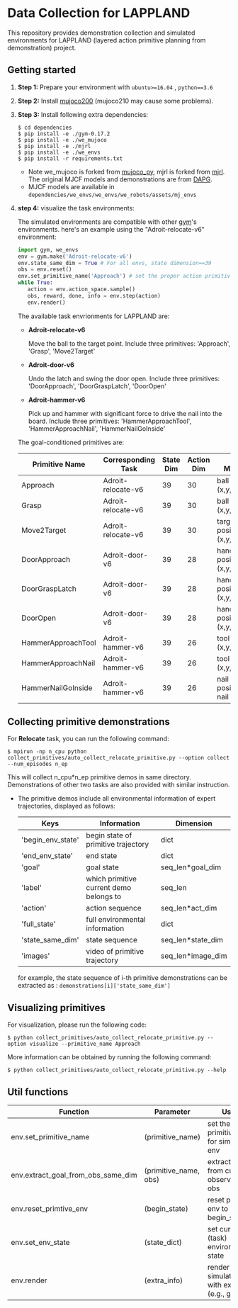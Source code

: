 # Data Collection for LAPPLAND

This repository provides demonstration collection and simulated environments for LAPPLAND (layered action primitive planning  from  demonstration) project.

## Getting started

1. **Step 1:** Prepare your  environment with ```ubuntu>=16.04``` , ```python==3.6```

2. **Step 2:** Install [mujoco200](https://mujoco.org/) (mujoco210 may cause some problems). 

3. **Step 3:** Install following extra dependencies:

    ```
    $ cd dependencies
    $ pip install -e ./gym-0.17.2
    $ pip install -e ./we_mujoco
    $ pip install -e ./mjrl
    $ pip install -e ./we_envs
    $ pip install -r requirements.txt
    ```
    - Note  we_mujoco is forked from [mujoco_py](https://github.com/openai/mujoco-py), mjrl is forked from [mjrl](https://github.com/aravindr93/mjrl).
    The original MJCF models and demonstrations are from [DAPG](https://github.com/aravindr93/hand_dapg).
    - MJCF models are available in ```dependencies/we_envs/we_envs/we_robots/assets/mj_envs```
4. **step 4:** visualize the task environments:
    
    The simulated environments are compatible with other [gym](https://github.com/openai/gym)'s environments. here's an example using the "Adroit-relocate-v6" environment:
    ```python
    import gym, we_envs
    env = gym.make('Adroit-relocate-v6')
    env.state_same_dim = True # For all envs, state dimension==39
    obs = env.reset()
    env.set_primitive_name('Approach') # set the proper action primitive
    while True:           
       action = env.action_space.sample()
       obs, reward, done, info = env.step(action)
       env.render()
    ```
    The available task envrionments for LAPPLAND are:
   - **Adroit-relocate-v6**
     
     Move the  ball to the  target point. Include three primitives: 'Approach', 'Grasp', 'Move2Target'
   - **Adroit-door-v6**
   
     Undo the latch and swing the door open. Include three primitives: 'DoorApproach', 'DoorGraspLatch', 'DoorOpen'
   - **Adroit-hammer-v6**
     
     Pick up and hammer with significant force to drive the nail into the board. Include three primitives: 'HammerApproachTool', 'HammerApproachNail', 'HammerNailGoInside'
   
    The goal-conditioned primitives are: 
    
    |  Primitive Name   | Corresponding Task|  State Dim   | Action Dim  | Goal Meaning |
    |  ----  | --- | ----  | ----  | ----  |
    | Approach  | Adroit-relocate-v6 | 39 | 30 | ball position (x,y,z) |
    | Grasp  | Adroit-relocate-v6 | 39 | 30 | ball position (x,y,z)|
    | Move2Target  | Adroit-relocate-v6 | 39 | 30 | target position (x,y,z)|
    | DoorApproach  | Adroit-door-v6 | 39 | 28 | handle position (x,y,z)|
    | DoorGraspLatch  | Adroit-door-v6 | 39 | 28 | handle position (x,y,z)|
    | DoorOpen  | Adroit-door-v6 | 39 | 28 | handle position (x,y,z)|
    | HammerApproachTool  | Adroit-hammer-v6 | 39 | 26 | tool position (x,y,z)|
    | HammerApproachNail  | Adroit-hammer-v6 | 39 | 26 | tool position (x,y,z)|
    | HammerNailGoInside  | Adroit-hammer-v6 | 39 | 26 | nail position(x,y), nail impact |
    
    
## Collecting primitive demonstrations

For **Relocate** task, you can run the following command:

```
$ mpirun -np n_cpu python collect_primitives/auto_collect_relocate_primitive.py --option collect --num_episodes n_ep
```
This will collect n_cpu*n_ep primitive demos in same directory. Demonstrations of other two tasks are also provided with similar instruction.
- The primitive demos include all environmental information of expert trajectories, displayed as follows:
    
    | Keys  | Information  |   Dimension   | 
    |  ----  | --- | ----  |
    | 'begin_env_state'  | begin state of primitive trajectory | dict | 
    | 'end_env_state'  | end state  | dict | 
    | 'goal'  | goal state | seq_len*goal_dim | 
    | 'label'  | which primitive current demo belongs to | seq_len | 
    | 'action'  | action sequence  | seq_len*act_dim | 
    | 'full_state'  | full environmental information | dict | 
    | 'state_same_dim'  | state sequence | seq_len*state_dim | 
    | 'images'  | video of primitive trajectory  | seq_len*image_dim | 
      
    for example, the state sequence of i-th primitive demonstrations can be extracted as :
        ```
        demonstrations[i]['state_same_dim']
        ``` 
## Visualizing primitives

For visualization, please run the following code:

```
$ python collect_primitives/auto_collect_relocate_primitive.py --option visualize --primitive_name Approach
```

More information can be obtained by running the following command:

```
$ python collect_primitives/auto_collect_relocate_primitive.py --help
```

## Util functions
| Function  | Parameter  | Usage  |
|  ----  | --- | ---- |
| env.set_primitive_name | (primitive_name) | set the primitive_name for simulated env |
| env.extract_goal_from_obs_same_dim | (primitive_name, obs) | extract goal from current observation obs|
| env.reset_primtive_env | (begin_state) | reset primitive env to begin_state|
| env.set_env_state | (state_dict) | set current (task) environment state|
| env.render | (extra_info) | render simulated env, with extra_info (e.g., goal)|


    
